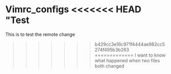 Vimrc_configs
<<<<<<< HEAD
"Test
=======
This is to test the remote change
>>>>>>> b429cc3e16c971f4444ae982cc5274f495b3b263
=============
I want to know what happened when two files both changed
